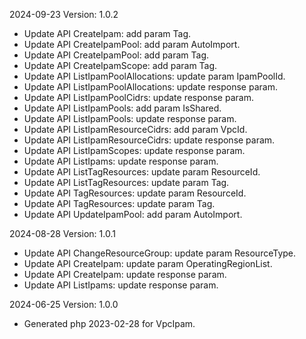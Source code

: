 2024-09-23 Version: 1.0.2
- Update API CreateIpam: add param Tag.
- Update API CreateIpamPool: add param AutoImport.
- Update API CreateIpamPool: add param Tag.
- Update API CreateIpamScope: add param Tag.
- Update API ListIpamPoolAllocations: update param IpamPoolId.
- Update API ListIpamPoolAllocations: update response param.
- Update API ListIpamPoolCidrs: update response param.
- Update API ListIpamPools: add param IsShared.
- Update API ListIpamPools: update response param.
- Update API ListIpamResourceCidrs: add param VpcId.
- Update API ListIpamResourceCidrs: update response param.
- Update API ListIpamScopes: update response param.
- Update API ListIpams: update response param.
- Update API ListTagResources: update param ResourceId.
- Update API ListTagResources: update param Tag.
- Update API TagResources: update param ResourceId.
- Update API TagResources: update param Tag.
- Update API UpdateIpamPool: add param AutoImport.


2024-08-28 Version: 1.0.1
- Update API ChangeResourceGroup: update param ResourceType.
- Update API CreateIpam: update param OperatingRegionList.
- Update API CreateIpam: update response param.
- Update API ListIpams: update response param.


2024-06-25 Version: 1.0.0
- Generated php 2023-02-28 for VpcIpam.

